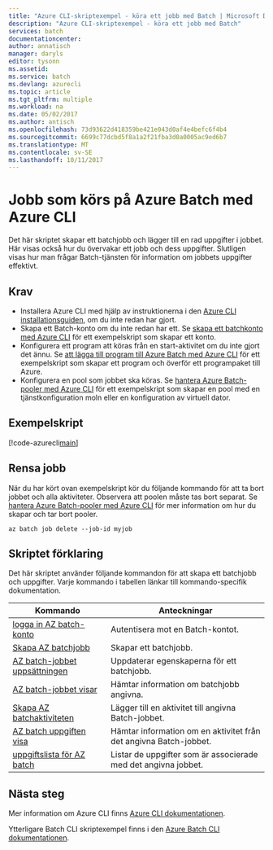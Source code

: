 ```yaml
---
title: "Azure CLI-skriptexempel - köra ett jobb med Batch | Microsoft Docs"
description: "Azure CLI-skriptexempel - köra ett jobb med Batch"
services: batch
documentationcenter: 
author: annatisch
manager: daryls
editor: tysonn
ms.assetid: 
ms.service: batch
ms.devlang: azurecli
ms.topic: article
ms.tgt_pltfrm: multiple
ms.workload: na
ms.date: 05/02/2017
ms.author: antisch
ms.openlocfilehash: 73d93622d418359be421e043d0af4e4befc6f4b4
ms.sourcegitcommit: 6699c77dcbd5f8a1a2f21fba3d0a0005ac9ed6b7
ms.translationtype: MT
ms.contentlocale: sv-SE
ms.lasthandoff: 10/11/2017
---
```

# <a name="running-jobs-on-azure-batch-with-azure-cli"></a>Jobb som körs på Azure Batch med Azure CLI

Det här skriptet skapar ett batchjobb och lägger till en rad uppgifter i jobbet. Här visas också hur du övervakar ett jobb och dess uppgifter. Slutligen visas hur man frågar Batch-tjänsten för information om jobbets uppgifter effektivt.

## <a name="prerequisites"></a>Krav

- Installera Azure CLI med hjälp av instruktionerna i den [Azure CLI installationsguiden](https://docs.microsoft.com/cli/azure/install-azure-cli), om du inte redan har gjort.
- Skapa ett Batch-konto om du inte redan har ett. Se [skapa ett batchkonto med Azure CLI](https://docs.microsoft.com/azure/batch/scripts/batch-cli-sample-create-account) för ett exempelskript som skapar ett konto.
- Konfigurera ett program att köras från en start-aktivitet om du inte gjort det ännu. Se [att lägga till program till Azure Batch med Azure CLI](https://docs.microsoft.com/azure/batch/scripts/batch-cli-sample-add-application) för ett exempelskript som skapar ett program och överför ett programpaket till Azure.
- Konfigurera en pool som jobbet ska köras. Se [hantera Azure Batch-pooler med Azure CLI](https://docs.microsoft.com/azure/batch/batch-cli-sample-manage-pool) för ett exempelskript som skapar en pool med en tjänstkonfiguration moln eller en konfiguration av virtuell dator.

## <a name="sample-script"></a>Exempelskript

[!code-azurecli[main](../../../cli_scripts/batch/run-job/run-job.sh "Run Job")]

## <a name="clean-up-job"></a>Rensa jobb

När du har kört ovan exempelskript kör du följande kommando för att ta bort jobbet och alla aktiviteter. Observera att poolen måste tas bort separat. Se [hantera Azure Batch-pooler med Azure CLI](./batch-cli-sample-manage-pool.md) för mer information om hur du skapar och tar bort pooler.

```azurecli
az batch job delete --job-id myjob
```

## <a name="script-explanation"></a>Skriptet förklaring

Det här skriptet använder följande kommandon för att skapa ett batchjobb och uppgifter. Varje kommando i tabellen länkar till kommando-specifik dokumentation.

| Kommando | Anteckningar |
|---|---|
| [logga in AZ batch-konto](https://docs.microsoft.com/cli/azure/batch/account#az_batch_account_login) | Autentisera mot en Batch-kontot.  |
| [Skapa AZ batchjobb](https://docs.microsoft.com/cli/azure/batch/job#az_batch_job_create) | Skapar ett batchjobb.  |
| [AZ batch-jobbet uppsättningen](https://docs.microsoft.com/cli/azure/batch/job#az_batch_job_set) | Uppdaterar egenskaperna för ett batchjobb.  |
| [AZ batch-jobbet visar](https://docs.microsoft.com/cli/azure/batch/job#az_batch_job_show) | Hämtar information om batchjobb angivna.  |
| [Skapa AZ batchaktiviteten](https://docs.microsoft.com/cli/azure/batch/task#az_batch_task_create) | Lägger till en aktivitet till angivna Batch-jobbet.  |
| [AZ batch uppgiften visa](https://docs.microsoft.com/cli/azure/batch/task#az_batch_task_show) | Hämtar information om en aktivitet från det angivna Batch-jobbet.  |
| [uppgiftslista för AZ batch](https://docs.microsoft.com/cli/azure/batch/task#az_batch_task_list) | Listar de uppgifter som är associerade med det angivna jobbet.  |

## <a name="next-steps"></a>Nästa steg

Mer information om Azure CLI finns [Azure CLI dokumentationen](https://docs.microsoft.com/cli/azure/overview).

Ytterligare Batch CLI skriptexempel finns i den [Azure Batch CLI dokumentationen](../batch-cli-samples.md).
